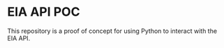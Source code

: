# EIA API POC

This repository is a proof of concept for using Python to interact with the EIA API.
